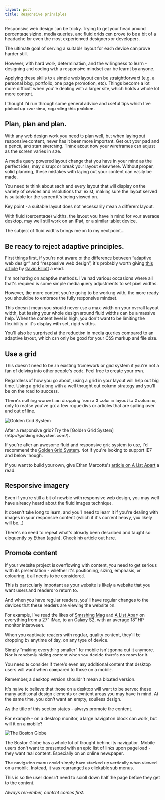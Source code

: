 ```yaml
---
layout: post
title: Responsive principles
---
```

<p class="intro-paragraph">Responsive web design can be tricky. Trying to get your head around percentage sizing, media queries, and fluid grids can prove to be a bit of a headache for even the most experienced designers or developers.</p>

The ultimate goal of serving a suitable layout for each device can prove harder still.

However, with hard work, determination, and the willingness to learn - designing and coding with a responsive mindset can be learnt by anyone.

Applying these skills to a simple web layout can be straightforward (e.g. a personal blog, portfolio, one page promotion, etc). Things become a lot more difficult when you're dealing with a larger site, which holds a whole lot more content.

I thought I'd run through some general advice and useful tips which I've picked up over time, regarding this problem.

## Plan, plan and plan.

With any web design work you need to plan well, but when laying out responsive content, never has it been more important. Get out your pad and a pencil, and start sketching. Think about how your wireframes can adjust as the screen varies in size.

A media query powered layout change that you have in your mind as the perfect idea, may disrupt or break your layout elsewhere. Without proper, solid planning, these mistakes with laying out your content can easily be made.

You need to think about each and every layout that will display on the variety of devices and resolutions that exist, making sure the layout served is suitable for the screen it's being viewed on.

Key point - a suitable layout does not necessarily mean a different layout.

With fluid (percentage) widths, the layout you have in mind for your average desktop, may well still work on an iPad, or a similar tablet device.

The subject of fluid widths brings me on to my next point&hellip;

## Be ready to reject adaptive principles.

First things first, if you're not aware of the difference between &ldquo;adaptive web design&rdquo; and &ldquo;responsive web design&rdquo;, it's probably worth giving [this article](http://www.gavinelliott.co.uk/2011/08/responsive-and-adaptive-design-defined/ "Responsive and Adaptive Web Design") by <a title="Gavin Elliott" href="http://www.gavinelliott.co.uk/">Gavin Elliott</a> a read.

I'm not hating on adaptive methods. I've had various occasions where all that's required is some simple media query adjustments to set pixel widths.

However, the more content you're going to be working with, the more ready you should be to embrace the fully responsive mindset.

This doesn't mean you should never use a max-width on your overall layout width, but basing your whole design around fluid widths can be a massive help. When the content level is high, you don't want to be limiting the flexibility of it's display with set, rigid widths.

You'll also be surprised at the reduction in media queries compared to an adaptive layout, which can only be good for your CSS markup and file size.

## Use a grid

This doesn't need to be an existing framework or grid system if you're not a fan of delving into other people's code. Feel free to create your own.

Regardless of how you go about, using a grid in your layout will help out big time. Using a grid along with a well thought out column strategy and you'll be on the road to success.

There's nothing worse than dropping from a 3 column layout to 2 columns, only to realise you've got a few rogue divs or articles that are spilling over and out of line.

<aside class="post-image-right">
	<img src="http://www.designedbyjack.com/wp-content/uploads/2011/11/goldengrid.jpeg" alt="Golden Grid System" />
	<p class="caption">After a responsive grid? Try the [Golden Grid System](http://goldengridsystem.com/).</p>
</aside>

If you're after an awesome fluid and responsive grid system to use, I'd recommend the [Golden Grid System](http://goldengridsystem.com/). Not if you're looking to support IE7 and below though.

If you want to build your own, give Ethan Marcotte's [article on A List Apart](http://www.alistapart.com/articles/fluidgrids/ "Fluid Grids") a read.

## Responsive imagery

Even if you're still a bit of newbie with responsive web design, you may well have already heard about the fluid images technique.

It doesn't take long to learn, and you'll need to learn it if you're dealing with images in your responsive content (which if it's content heavy, you likely will be&hellip;)

There's no need to repeat what's already been described and taught so eloquently by Ethan (again). Check his article out [here](http://www.alistapart.com/articles/fluid-images/ "Fluid Images").

## Promote content

If your website project is overflowing with content, you need to get serious with its presentation - whether it's positioning, sizing, emphasis, or colouring, it all needs to be considered.

This is particularly important as your website is likely a website that you want users and readers to return to.

And when you have regular readers, you'll have regular changes to the devices that these readers are viewing the website on.

For example, I've read the likes of [Smashing Mag](http://www.smashingmagazine.com/) and [A List Apart](http://www.alistapart.com/) on everything from a 27" iMac, to an Galaxy S2, with an average 18" HP monitor inbetween.

When you captivate readers with regular, quality content, they'll be dropping by anytime of day, on any type of device.

Simply &ldquo;making everything smaller&rdquo; for mobile isn't gonna cut it anymore. Nor is randomly hiding content when you decide there's no room for it.

You need to consider if there's even any additional content that desktop users will want when compared to those on a mobile.

Remember, a desktop version shouldn't mean a bloated version.

It's naive to believe that those on a desktop will want to be served these many additional design elements or content areas you may have in mind. At the same time, you don't want an empty, soulless design.

As the title of this section states - always promote the content.

For example - on a desktop monitor, a large navigation block can work, but will it on a mobile?

<p class="no-m"><img src="http://designedbyjack.com/wp-content/uploads/2011/11/boston-globe-redesign.jpeg" alt="The Boston Globe" /></p>
<p class="caption">The Boston Globe has a whole lot of thought behind its navigation. Mobile users don't want to presented with an epic list of links upon page load - they want real content. Especially on an online newspaper.</p>

The navigation menu could simply have stacked up vertically when viewed on a mobile. Instead, it was rearranged as clickable sub menus.

This is so the user doesn't need to scroll down half the page before they get to the content.

*Always remember, content comes first.*